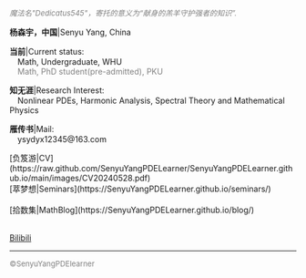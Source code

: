 <style>
.bjimg{
  position: fixed;
  top: 0;
  left: 0;
  width:100%;
height:100%;
min-width: 1000px;
z-index:-10;
zoom: 1;
  background-image: url();
  background-repeat: no-repeat;
  background-size: contain;
  background-position: center 0;
  opacity: 0.3;
  }
</style>
<head>    
<script src="https://cdn.mathjax.org/mathjax/latest/MathJax.js?config=TeX-AMS-MML_HTMLorMML" type="text/javascript"></script>
<script type="text/x-mathjax-config">
MathJax.Hub.Config({
        tex2jax: {
        skipTags: ['script', 'noscript', 'style', 'textarea', 'pre'],
        inlineMath: [['$','$']]
        }
});
</script>
</head>
<div class="bjimg"></div>

*<font size="2" color="grey">魔法名"Dedicatus545"，寄托的意义为“献身的羔羊守护强者的知识”. </font>*

<p><b>杨森宇，中国</b>|Senyu Yang, China</p>
<p><b>当前</b>|Current status: <br>
  &emsp;Math, Undergraduate, WHU<br>
  &emsp;<font color="grey">Math, PhD student(pre-admitted), PKU</font> </p>
<p><b>知无涯</b>|Research Interest: <br> 
  &emsp;Nonlinear PDEs, Harmonic Analysis, Spectral Theory and Mathematical Physics</p>
<p><b>雁传书</b>|Mail: <br>
  &emsp;ysydyx12345@163.com</p>
[负笈游|CV](https://raw.github.com/SenyuYangPDELearner/SenyuYangPDELearner.github.io/main/images/CV20240528.pdf)<br/>
[萃梦想|Seminars](https://SenyuYangPDELearner.github.io/seminars/)<br/><br/>
[拾数集|MathBlog](https://SenyuYangPDELearner.github.io/blog/)<br/><br/>
<p><a href="https://space.bilibili.com/693415657?spm_id_from=333.1007.0.0" target="_blank">Bilibili</a></p>

***

<font size="2" color="grey">&copy;SenyuYangPDElearner</font>
